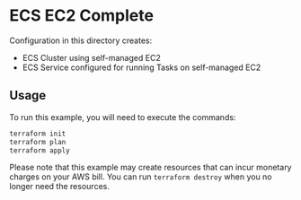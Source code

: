 # ECS EC2 Complete

Configuration in this directory creates:

- ECS Cluster using self-managed EC2
- ECS Service configured for running Tasks on self-managed EC2

## Usage

To run this example, you will need to execute the commands:

```bash
terraform init
terraform plan
terraform apply
```

Please note that this example may create resources that can incur monetary charges on your AWS bill. You can run `terraform destroy` when you no longer need the resources.
